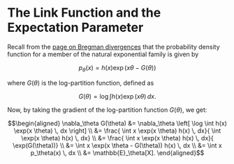 # The Link Function and the Expectation Parameter

Recall from the [page on Bregman divergences](../bregman.md) that the probability density function for a member of the natural exponential family is given by

```math
p_\theta(x) = h(x) \exp(x \theta - G(\theta))
```

where $G(\theta)$ is the log-partition function, defined as

```math
G(\theta) = \log \int h(x) \exp(x\theta) \, dx.
```

Now, by taking the gradient of the log-partition function $G(\theta)$, we get:

```math
\begin{aligned}
\nabla_\theta G(\theta) 
&= \nabla_\theta \left[ \log \int h(x) \exp(x \theta) \, dx \right] \\
&= \frac{ \int x \exp(x \theta) h(x) \, dx}{ \int \exp(x \theta) h(x) \, dx} \\
&= \frac{ \int x \exp(x \theta) h(x) \, dx}{ \exp(G(\theta))} \\
&= \int x \exp(x \theta - G(\theta)) h(x) \, dx \\
&= \int x p_\theta(x) \, dx \\
&= \mathbb{E}_\theta[X].
\end{aligned}
```